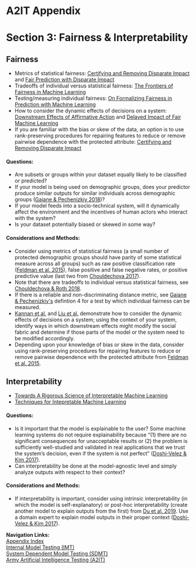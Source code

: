 # A2IT Appendix
# Section 3: Fairness & Interpretability

## Fairness  
- Metrics of statistical fairness: [Certifying and Removing Disparate Impact](https://arxiv.org/pdf/1412.3756v3.pdf) and [Fair Prediction with Disparate Impact](https://arxiv.org/pdf/1703.00056.pdf)
- Tradeoffs of individual versus statistical fairness: [The Frontiers of Fairness in Machine Learning](https://arxiv.org/pdf/1810.08810.pdf) 
- Testing/measuring individual fairness: [On Formalizing Fairness in Prediction with Machine Learning](https://arxiv.org/pdf/1710.03184.pdf)
- How to consider the dynamic effects of decisions on a system: [Downstream Effects of Affirmative Action](https://arxiv.org/pdf/1808.09004.pdf) and [Delayed Impact of Fair Machine Learning](http://proceedings.mlr.press/v80/liu18c/liu18c.pdf)
- If you are familiar with the bias or skew of the data, an option is to use rank-preserving procedures for repairing features to reduce or remove pairwise dependence with the protected attribute: [Certifying and Removing Disparate Impact](https://arxiv.org/pdf/1412.3756v3.pdf)

#### Questions:
* Are subsets or groups within your dataset equally likely to be classified or predicted?
* If your model is being used on demographic groups, does your predictor produce similar outputs for similar individuals across demographic groups ([Gajane & Pechenizkiy 2018](https://arxiv.org/pdf/1710.03184.pdf))? 
* If your model feeds into a socio-technical system, will it dynamically affect the environment and the incentives of human actors who interact with the system?
* Is your dataset potentially biased or skewed in some way?

#### Considerations and Methods:
* Consider using metrics of statistical fairness (a small number of protected demographic groups should have parity of some statistical measure across all groups) such as raw positive classification rate ([Feldman et al. 2015](https://arxiv.org/pdf/1412.3756v3.pdf)), false positive and false negative rates, or positive predictive value (last two from [Chouldechova 2017](https://arxiv.org/pdf/1703.00056.pdf)).
*   Note that there are tradeoffs to individual versus statistical fairness, see [Chouldechova & Roth 2018](https://arxiv.org/pdf/1810.08810.pdf).
* If there is a reliable and non-discriminating distance metric, see [Gajane & Pechenizkiy's](https://arxiv.org/pdf/1710.03184.pdf) defintion 4 for a test by which individual fairness can be measured.
* [Kannan et al.](https://arxiv.org/pdf/1808.09004.pdf) and [Liu et al.](http://proceedings.mlr.press/v80/liu18c/liu18c.pdf) demonstrate how to consider the dynamic effects of decisions on a system; using the context of your system, identify ways in which downstream effects might modify the social fabric and determine if those parts of the model or the system need to be modified accordingly.
* Depending upon your knowledge of bias or skew in the data, consider using rank-preserving procedures for repairing features to reduce or remove pairwise dependence with the protected attribute from [Feldman et al. 2015](https://arxiv.org/pdf/1412.3756v3.pdf).

## Interpretability
- [Towards A Rigorous Science of Interpretable Machine Learning](https://arxiv.org/pdf/1702.08608.pdf)
- [Techniques for Intepretable Machine Learning](https://arxiv.org/pdf/1808.00033.pdf)

#### Questions:
* Is it important that the model is explainable to the user? Some machine learning systems do not require explainability because “(1) there are no significant consequences for unacceptable results or (2) the problem is sufficiently well-studied and validated in real applications that we trust the system’s decision, even if the system is not perfect” ([Doshi-Velez & Kim 2017](https://arxiv.org/pdf/1702.08608.pdf)).
* Can interpretability be done at the model-agnostic level and simply analyze outputs with respect to their context?

#### Considerations and Methods:
* If interpretability is important, consider using intrinsic interpretability (in which the model is self-explanatory) or post-hoc interpretability (create another model to explain outputs from the first) from [Du et al. 2019](https://arxiv.org/pdf/1808.00033.pdf).
Use a domain expert to explain model outputs in their proper context ([Doshi-Velez & Kim 2017](https://arxiv.org/pdf/1702.08608.pdf)).

**Navigation Links:**  
[Appendix Index](appendix_index.md)  
[Internal Model Testing (IMT)](0_IMT.md)  
[System Dependent Model Testing (SDMT)](1_SDMT.md)  
[Army Artificial Intelligence Testing (A2IT)](https://github.com/turingcompl33t/a2it)  
